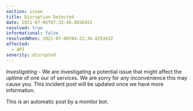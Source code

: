 ```yaml
---
section: issue
title: Disruption Detected
date: 2021-07-06T07:33:48.805692Z
resolved: true
informational: false
resolvedWhen: 2021-07-06T04:22:34.825343Z
affected:
  - API
severity: disrupted
---
```

*Investigating* - We are investigating a potential issue that might affect the uptime of one our of services. We are sorry for any inconvenience this may cause you. This incident post will be updated once we have more information.

This is an automatic post by a monitor bot.
        